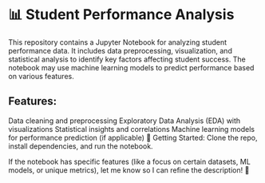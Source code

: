 # 📊 Student Performance Analysis
This repository contains a Jupyter Notebook for analyzing student performance data. It includes data preprocessing, visualization, and statistical analysis to identify key factors affecting student success. The notebook may use machine learning models to predict performance based on various features.

## Features:
Data cleaning and preprocessing
Exploratory Data Analysis (EDA) with visualizations
Statistical insights and correlations
Machine learning models for performance prediction (if applicable)
🚀 Getting Started: Clone the repo, install dependencies, and run the notebook.

If the notebook has specific features (like a focus on certain datasets, ML models, or unique metrics), let me know so I can refine the description! 🚀
